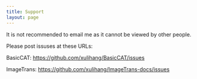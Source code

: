 ```yaml
---
title: Support
layout: page
---
```


It is not recommended to email me as it cannot be viewed by other people.

Please post issuses at these URLs:

BasicCAT: <https://github.com/xulihang/BasicCAT/issues>

ImageTrans: <https://github.com/xulihang/ImageTrans-docs/issues>
